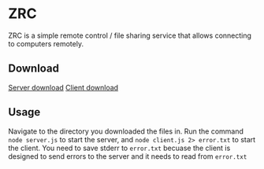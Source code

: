 # ZRC

ZRC is a simple remote control / file sharing service that allows connecting to computers remotely.

## Download

[Server download](https://raw.githubusercontent.com/marcthird128/zrc/refs/heads/main/release/server.js) [Client download](https://raw.githubusercontent.com/marcthird128/zrc/refs/heads/main/release/client.js)

## Usage

Navigate to the directory you downloaded the files in. Run the command `node server.js` to start the server, and `node client.js 2> error.txt` to start the client. You need to save stderr to `error.txt` becuase the client is designed to send errors to the server and it needs to read from `error.txt`